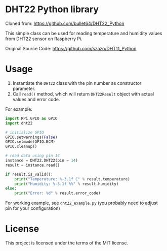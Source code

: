 # DHT22 Python library

Cloned from: https://github.com/bullet64/DHT22_Python

This simple class can be used for reading temperature and humidity values from DHT22 sensor on Raspberry Pi.

Original Source Code: https://github.com/szazo/DHT11_Python

# Usage

1. Instantiate the `DHT22` class with the pin number as constructor parameter.
2. Call `read()` method, which will return `DHT22Result` object with actual values and error code.

For example:

```python
import RPi.GPIO as GPIO
import dht22

# initialize GPIO
GPIO.setwarnings(False)
GPIO.setmode(GPIO.BCM)
GPIO.cleanup()

# read data using pin 14
instance = DHT22.DHT22(pin = 14)
result = instance.read()

if result.is_valid():
    print("Temperature: %-3.1f C" % result.temperature)
    print("Humidity: %-3.1f %%" % result.humidity)
else:
    print("Error: %d" % result.error_code)
```

For working example, see `dht22_example.py` (you probably need to adjust pin for your configuration)


# License

This project is licensed under the terms of the MIT license.
